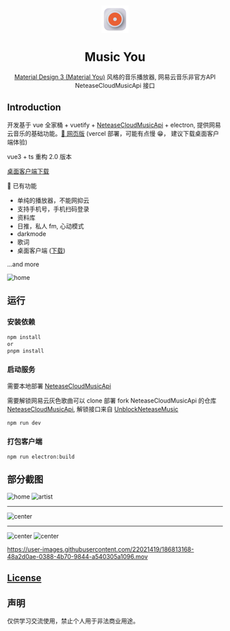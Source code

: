 <p align="center">
  <img width="64" align="center" src="./doc/logo.png">
</p>
<h1 align="center">
  Music You
</h1>
<p align="center">
    <a href="https://m3.material.io/" target="_blank"> Material Design 3 (Material You)</a> 风格的音乐播放器, 网易云音乐非官方API NeteaseCloudMusicApi 接口
</p>

## Introduction

开发基于 vue 全家桶 + vuetify + [NeteaseCloudMusicApi](https://github.com/Binaryify/NeteaseCloudMusicApi) + electron, 提供网易云音乐的基础功能。[🎵 网页版](https://v-player-git-dev-gumengyu.vercel.app/) (vercel 部署，可能有点慢 😁， 建议下载桌面客户端体验)

vue3 + ts 重构 2.0 版本

[桌面客户端下载](https://github.com/GuMengYu/v-player/releases)

🎨 已有功能

- 单纯的播放器，不能网抑云
- 支持手机号，手机扫码登录
- 资料库
- 日推，私人 fm, 心动模式
- darkmode
- 歌词
- 桌面客户端 ([下载](https://github.com/GuMengYu/v-player/releases))

...and more

<picture>
  <source media="(prefers-color-scheme: dark)" srcset="https://user-images.githubusercontent.com/22021419/230582624-4eeb06aa-61d5-4124-8450-f4a435714bd0.png">
  <img alt="home" src="https://user-images.githubusercontent.com/22021419/230582605-2eebe411-fac5-4a98-8121-872c205dff59.png">
</picture>

## 运行

### 安装依赖

```
npm install
or
pnpm install

```

### 启动服务

需要本地部署 [NeteaseCloudMusicApi](https://github.com/Binaryify/NeteaseCloudMusicApi)

需要解锁网易云灰色歌曲可以 clone 部署 fork NeteaseCloudMusicApi 的仓库 [NeteaseCloudMusicApi](https://github.com/GuMengYu/NeteaseCloudMusicApi), 解锁接口来自 [UnblockNeteaseMusic](https://github.com/UnblockNeteaseMusic/server)

```
npm run dev
```

### 打包客户端

```
npm run electron:build
```

## 部分截图

<picture>
  <source media="(prefers-color-scheme: dark)" srcset="https://user-images.githubusercontent.com/22021419/242454954-adf07b24-9839-4d31-803d-327b0fab6829.png">
  <img alt="home" src="https://user-images.githubusercontent.com/22021419/242454817-8b088583-d27c-413a-9a97-a588640a3d83.png">
</picture>

<picture>
  <source media="(prefers-color-scheme: dark)" srcset="https://user-images.githubusercontent.com/22021419/230582633-f0ba064e-a4b6-4ee8-a538-15e86a298617.png">
  <img alt="artist" src="https://user-images.githubusercontent.com/22021419/230582617-265dbb83-2d98-4430-a3d7-3881b03a078d.png">
</picture>

<hr></hr>

<picture>
  <source media="(prefers-color-scheme: dark)" srcset="https://user-images.githubusercontent.com/22021419/230582643-2abb7850-850c-433b-8e49-ab9b61623bfd.png">
  <img alt="center" src="https://user-images.githubusercontent.com/22021419/230582656-b181dd59-3793-4127-9b9f-f56958613587.png">
</picture>

<hr></hr>

<picture>
  <source media="(prefers-color-scheme: dark)" srcset="https://user-images.githubusercontent.com/22021419/230582630-80f7c80a-250c-4324-a74e-c333028f3449.png">
  <img alt="center" src="https://user-images.githubusercontent.com/22021419/230582611-faa13763-1eb4-45bd-98db-fb63d5581297.png">
</picture>

<picture>
  <source media="(prefers-color-scheme: dark)" srcset="https://user-images.githubusercontent.com/22021419/230708070-42ddfb55-66ce-4436-9be4-13ccca3a1fb8.png">
  <img alt="center" src="https://user-images.githubusercontent.com/22021419/230708070-42ddfb55-66ce-4436-9be4-13ccca3a1fb8.png">
</picture>

https://user-images.githubusercontent.com/22021419/186813168-48a2d0ae-0388-4b70-9844-a540305a1096.mov

## [License](./LICENSE)

## 声明

仅供学习交流使用，禁止个人用于非法商业用途。
